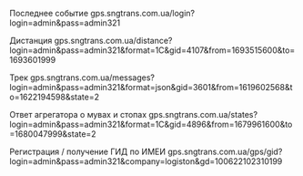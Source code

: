 Последнее событие
gps.sngtrans.com.ua/login?login=admin&pass=admin321

Дистанция
gps.sngtrans.com.ua/distance?login=admin&pass=admin321&format=1C&gid=4107&from=1693515600&to=1693601999

Трек
gps.sngtrans.com.ua/messages?login=admin&pass=admin321&format=json&gid=3601&from=1619602568&to=1622194598&state=2

Ответ агрегатора о мувах и стопах
gps.sngtrans.com.ua/states?login=admin&pass=admin321&format=1C&gid=4896&from=1679961600&to=1680047999&state=2

Регистрация / получение ГИД по ИМЕИ
gps.sngtrans.com.ua/gps/gid?login=admin&pass=admin321&company=logiston&gd=100622102310199
